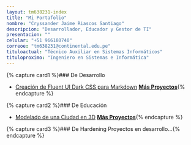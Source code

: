 ```yaml
---
layout: tm638231-index
title: "Mi Portafolio"
nombre: "Cryssander Jaime Riascos Santiago"
descripcion: "Desarrollador, Educador y Gestor de TI"
presentacion: ""
celular: "+51 966180740"
correoe: "tm638231@continental.edu.pe"
tituloactual: "Técnico Auxiliar en Sistemas Informáticos"
tituloproximo: "Ingeniero en Sistemas e Informática"
---
```


{% capture card1 %}### De Desarrollo
- [Creación de Fluent UI Dark CSS para Markdown](/posts/Fluent-UI-Dark-Markdown.md)
**[Más Proyectos](/development.md)**{% endcapture %}

{% capture card2 %}### De Educación
- [Modelado de una Ciudad en 3D](/posts/Modelado-Ciudad-3D.md)
**[Más Proyectos](education.md)**{% endcapture %}

{% capture card3 %}### De Hardening
Proyectos en desarrollo...{% endcapture %}
